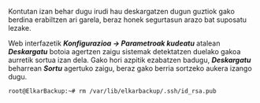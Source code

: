 Kontutan izan behar dugu irudi hau deskargatzen dugun guztiok gako berdina erabiltzen ari garela, beraz honek segurtasun arazo bat suposatu lezake.

Web interfazetik ***Konfigurazioa → Parametroak kudeatu*** atalean ***Deskargatu*** botoia agertzen zaigu sistemak detektatzen duelako gakoa aurretik sortua izan dela. Gako hori azpitik ezabatzen badugu, ***Deskargatu*** beharrean ***Sortu*** agertuko zaigu, beraz gako berria sortzeko aukera izango dugu.

```
root@ElkarBackup:~# rm /var/lib/elkarbackup/.ssh/id_rsa.pub
```

